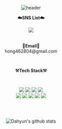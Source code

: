 <div align="center">

![header](https://capsule-render.vercel.app/api?type=waving&color=auto&height=300&section=header&text=HongRyeol&fontSize=70&animation=fadeIn&fontAlignY=35&desc=Hi👋%20I'm%20Front-End%20Developer&descAlignY=51&descAlign=62)


<p align="center">
    <Strong>☁️SNS List☁️</Strong><br><br>
    <a href="https://velog.io/@hong462804" target="_blank"><img src="https://img.shields.io/badge/Velog-23E7E7E7?style=flat-square&logo=Velog&logoColor=white"/></a>
    <br>
<br><br>
<Strong>📧Email📧</Strong>
<br>
hong462804@gmail.com
<br>

</p>

<br>


<p align="center">
    <Strong>⚒️Tech Stack⚒️</Strong><br>
</p>

<br>
<p align="center" display="inline-block">
 <img src="https://img.shields.io/badge/HTML-E34F26?style=for-the-badge&logo=HTML5&logoColor=white"/></a> 
  <img src="https://img.shields.io/badge/CSS-1572B6?style=for-the-badge&logo=CSS3&logoColor=white"/></a>
  <img src="https://img.shields.io/badge/JavaScript-F7DF1E?style=for-the-badge&logo=JavaScript&logoColor=black"/></a>
    <img src="https://img.shields.io/badge/React-61DAFB?style=for-the-badge&logo=React&logoColor=white"/></a>
    <br>
   <img src="https://img.shields.io/badge/Sass-CC6699?style=for-the-badge&logo=Sass&logoColor=white"/></a>
  <img src="https://img.shields.io/badge/Tailwind CSS-06B6D4?style=for-the-badge&logo=Tailwind CSS&logoColor=white"/></a>
  <img src="https://img.shields.io/badge/Bootstrap-7952B3?style=for-the-badge&logo=Bootstrap&logoColor=white"/></a>
        <img src="https://img.shields.io/badge/jQuery-0769AD?style=for-the-badge&logo=jQuery&logoColor=white"/></a>
    <img src="https://img.shields.io/badge/mysql-4479A1?style=for-the-badge&logo=mysql&logoColor=white"></a>
</p>

<br>
<br>

![Dahyun's github stats](https://github-readme-stats.vercel.app/api?username=Hongryeoll&show_icons=true)
</div>
